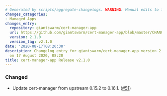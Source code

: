 ```yaml
---
# Generated by scripts/aggregate-changelogs. WARNING: Manual edits to this files will be overwritten.
changes_categories:
- Managed Apps
changes_entry:
  repository: giantswarm/cert-manager-app
  url: https://github.com/giantswarm/cert-manager-app/blob/master/CHANGELOG.md#210---2020-08-11
  version: 2.1.0
  version_tag: v2.1.0
date: '2020-08-17T08:20:30'
description: Changelog entry for giantswarm/cert-manager-app version 2.1.0, published
  on 17 August 2020, 08:20
title: cert-manager-app Release v2.1.0
---
```


### Changed
- Update cert-manager from upstream 0.15.2 to 0.16.1. ([#51](https://github.com/giantswarm/cert-manager-app/pull/51))
